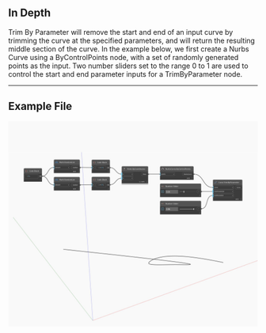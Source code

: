 ## In Depth
Trim By Parameter will remove the start and end of an input curve by trimming the curve at the specified parameters, and will return the resulting middle section of the curve. In the example below, we first create a Nurbs Curve using a ByControlPoints node, with a set of randomly generated points as the input. Two number sliders set to the range 0 to 1 are used to control the start and end parameter inputs for a TrimByParameter node.
___
## Example File

![TrimByParameter](./Autodesk.DesignScript.Geometry.Curve.TrimByParameter_img.jpg)

